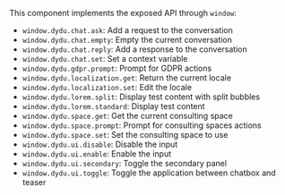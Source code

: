 This component implements the exposed API through `window`:

- `window.dydu.chat.ask`: Add a request to the conversation
- `window.dydu.chat.empty`: Empty the current conversation
- `window.dydu.chat.reply`: Add a response to the conversation
- `window.dydu.chat.set`: Set a context variable
- `window.dydu.gdpr.prompt`: Prompt for GDPR actions
- `window.dydu.localization.get`: Return the current locale
- `window.dydu.localization.set`: Edit the locale
- `window.dydu.lorem.split`: Display test content with split bubbles
- `window.dydu.lorem.standard`: Display test content
- `window.dydu.space.get`: Get the current consulting space
- `window.dydu.space.prompt`: Prompt for consulting spaces actions
- `window.dydu.space.set`: Set the consulting space to use
- `window.dydu.ui.disable`: Disable the input
- `window.dydu.ui.enable`: Enable the input
- `window.dydu.ui.secondary`: Toggle the secondary panel
- `window.dydu.ui.toggle`: Toggle the application between chatbox and teaser

